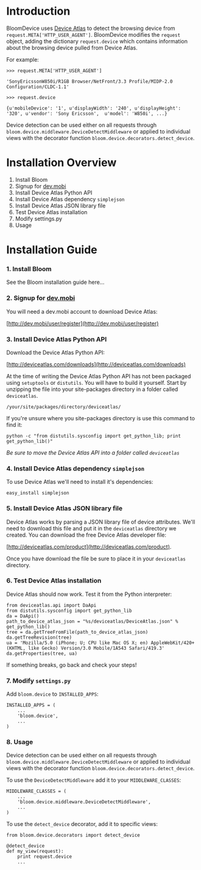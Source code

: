 # Introduction #

BloomDevice uses [Device Atlas](http://deviceatlas.com/) to detect the browsing device from `request.META['HTTP_USER_AGENT']`. BloomDevice modifies the `request` object, adding the dictionary `request.device` which contains information about the browsing device pulled from Device Atlas.

For example:

```
>>> request.META['HTTP_USER_AGENT']

'SonyEricssonW850i/R1GB Browser/NetFront/3.3 Profile/MIDP-2.0 Configuration/CLDC-1.1'

>>> request.device

{u'mobileDevice': '1', u'displayWidth': '240', u'displayHeight': '320', u'vendor': 'Sony Ericsson',  u'model': 'W850i', ...}
```

Device detection can be used either on all requests through `bloom.device.middleware.DeviceDetectMiddleware` or applied to individual views with the decorator function `bloom.device.decorators.detect_device`.

# Installation Overview #

  1. Install Bloom
  1. Signup for [dev.mobi](http://dev.mobi/)
  1. Install Device Atlas Python API
  1. Install Device Atlas dependency `simplejson`
  1. Install Device Atlas JSON library file
  1. Test Device Atlas installation
  1. Modify settings.py
  1. Usage

# Installation Guide #

### 1. Install Bloom ###

See the Bloom installation guide here...

### 2. Signup for [dev.mobi](http://dev.mobi/) ###

You will need a dev.mobi account to download Device Atlas:

[http://dev.mobi/user/register](http://dev.mobi/user/register)

### 3. Install Device Atlas Python API ###

Download the Device Atlas Python API:

[http://deviceatlas.com/downloads](http://deviceatlas.com/downloads)

At the time of writing the Device Atlas Python API has not been packaged using `setuptools` or `distutils`. You will have to build it yourself. Start by unzipping the file into your site-packages directory in a folder called `deviceatlas`.

```
/your/site/packages/directory/deviceatlas/
```

If you're unsure where you site-packages directory is use this command to find it:

```
python -c "from distutils.sysconfig import get_python_lib; print get_python_lib()"
```

_Be sure to move the Device Atlas API into a folder called `deviceatlas`_

### 4. Install Device Atlas dependency `simplejson` ###

To use Device Atlas we'll need to install it's dependencies:

```
easy_install simplejson
```

### 5. Install Device Atlas JSON library file ###

Device Atlas works by parsing a JSON library file of device attributes. We'll need to download this file and put it in the `deviceatlas` directory we created. You can download the free Device Atlas developer file:

[http://deviceatlas.com/product](http://deviceatlas.com/product).

Once you have download the file be sure to place it in your `deviceatlas` directory.

### 6. Test Device Atlas installation ###

Device Atlas should now work. Test it from the Python interpreter:

```
from deviceatlas.api import DaApi
from distutils.sysconfig import get_python_lib
da = DaApi()
path_to_device_atlas_json = "%s/deviceatlas/DeviceAtlas.json" % get_python_lib()
tree = da.getTreeFromFile(path_to_device_atlas_json)
da.getTreeRevision(tree)
ua = 'Mozilla/5.0 (iPhone; U; CPU like Mac OS X; en) AppleWebKit/420+ (KHTML, like Gecko) Version/3.0 Mobile/1A543 Safari/419.3'
da.getProperties(tree, ua)
```

If something breaks, go back and check your steps!

### 7. Modify `settings.py` ###

Add `bloom.device` to `INSTALLED_APPS`:

```
INSTALLED_APPS = (
    ...
    'bloom.device',
    ...
)
```

### 8. Usage ###

Device detection can be used either on all requests through `bloom.device.middleware.DeviceDetectMiddleware` or applied to individual views with the decorator function `bloom.device.decorators.detect_device`.

To use the `DeviceDetectMiddleware` add it to your `MIDDLEWARE_CLASSES`:

```
MIDDLEWARE_CLASSES = (
    ...
    'bloom.device.middleware.DeviceDetectMiddleware',
    ...
)
```

To use the `detect_device` decorator, add it to specific views:

```
from bloom.device.decorators import detect_device

@detect_device
def my_view(request):
    print request.device
    ...
```